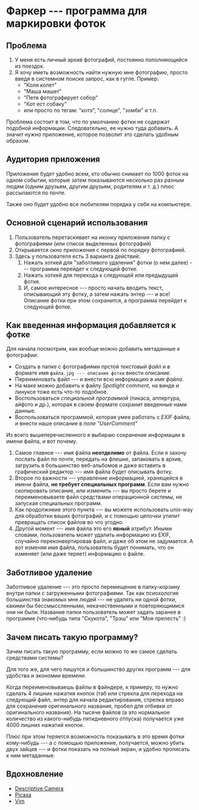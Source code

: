 Фаркер --- программа для маркировки фоток
=========================================

Проблема
--------

1. У меня есть личный архив фотографий, постоянно пополняющийся из поездок.
2. Я хочу иметь возможность найти нужную мне фотографию, просто введя в системном поиске запрос, как в гугле. Пример:
    - "Коля колет"
    - "Маша машет"
    - "Петя фотографирует собор"
    - "Кот ест собаку"
    - или просто по тегам: "котэ", "солнце", "зомби" и т.п.

Проблема состоит в том, что по умолчанию фотки не содержат подобной информации. Следовательно, ее нужно туда добавить. А значит нужно приложение, которое позволит это сделать удобным образом.

Аудитория приложения
--------------------

Приложение будет удобно всем, кто обычно снимает по 1000 фоток на одном событии, которые затем показываются несколько раз разным людям (одним друзьям, другим друзьям, родителям и т. д.) плюс рассылаются по почте.

Также оно будет удобно все любителям порядка у себя на компьютере.

Основной сценарий использования
-------------------------------

1. Пользователь перетаскивает на иконку приложения папку с фотографиями (или список выделенных фотографий)
2. Открывается окно приложения с первой по порядку фотографией.
3. Здесь у пользователя есть 3 варианта действий:
    1. Нажать хоткей для "заботливого удаления" фотки (о нем далее) --- программа перейдет к следующей фотке.
    2. Нажать хоткей для перехода к следующей или предыдущей фотке.
    3. И, самое интересное --- просто начать вводить текст, описывающий эту фотку, а затем нажать энтер --- и все! Описание фотки при этом сохранится, а программа перейдет к следующей фотке.


Как введенная информация добавляется к фотке
--------------------------------------------

Для начала посмотрим, как вообще можно добавить метаданные к фотографии:

- Создать в папке с фотографиями прстой *текстовый файл* и в формате имя `файла.jpg --- описание фотки` внести описание.
- Переименовать файл --- и внести всю информацию *в имя файла*.
- На маке можно добавить к файлу *Spotlight comment*, на винде и линуксе тоже есть что-то подобное.
- Воспользоваться *специальной программой* (пикаса, аппертура, айфото и др.), которая в своем формате сохранит введенные нами данные.
- Воспользоваться программой, которая умее работать с *EXIF* файла, и внести наше описание в *поле "UserComment"*

Из всего вышеперечисленного я выбираю сохранение информации в имени файла, и вот почему.

1. Самое главное --- имя файла **неотделимо** от файла. Если я захочу послать файл по почте, передать на флешке, запаковать в архив, загрузить в большинство веб-альбомов и даже вставить в графический редактор --- имя файла будет описывать фотку.
2. Второе по важности --- управление информацией, хранящейся в имени файла, **не требует специальных программ**. Если вам нужно скопировать описание, или изменить --- вы просто берете и переименовываете файл средствами операционной системы, не запуская специальных программ.
3. Как продолжнеие этого пункта --- вы можете использовать unix-way для обработки ваших фотографий, и с помощью цепочки утилит превращать список файлов во что угодно.
4. Другой момент --- имя файла это его **явный** атрибут. Иными словами, пользователь может удалить информацию из EXIF, случайно переконвертировав файл, и даже об этом не задумается. А вот изменяя имя файла, пользователь будет понимать, что он изменяет (или даже теряет) информацию о файле.

Заботливое удаление
-------------------

Заботливое удаление --- это просто перемещение в папку-корзину внутри папки с загруженными фотографиями. Так как псиохология большинства знакомых мне людей --- не удалять ни одной фотки, какими бы бессмыссленными, некачественными и повторяющимися они ни были. Название папки пользователь может задать заранее в программе (что-нибудь типа "Скукота", "Трэш" или "Моя прелесть" :)

Зачем писать такую программу?
-----------------------------

Зачем писать такую программу, если можно то же самое сделать средствами системы?

Для того же, для чего пишутся и большинство других программ --- для удобства и экономии времени.

Когда переименовываешь файлы в файндере, к примеру, то нужно сделать 4 лишних нажатия кнопок (таб или стрекла для перехода на следующий файл, энтер для начала редактирования, стрелка вправо для сохранения оригинального названия, пробел для отбивки от оригинального названия). На тысяче файлов (а это нормальное количество из какого-нибудь пятидневного отпуска) получается уже 4000 лишних нажатий кнопок.

Плюс при этом теряется возможность показывать в это время фотки кому-нибудь --- а с помощью приложение, получается, можно убить двух зайцев --- и фотки показать на полный экран, и удобно прописать к ним метаданные.


Вдохновление
------------

- [Descriptive Camera](http://mattrichardson.com/Descriptive-Camera/)
- [Picasa](http://picasa.google.com/)
- [Vim](http://www.vim.org/)